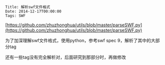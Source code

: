     Title: 解析swf文件格式
    Date: 2014-12-17T00:00:00
    Tags: SWF

[https://github.com/zhuzhonghua/utils/blob/master/parseSWF.py](https://github.com/zhuzhonghua/utils/blob/master/parseSWF.py)

为了加深理解swf文件格式，使用python，参考swf spec 9，解析了其中的大部分tag

还有一些tag没有完全解析对，后面研究到那部分时，再做修改
